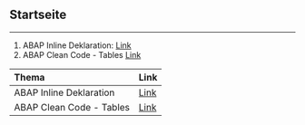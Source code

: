 ## Startseite
---

1. ABAP Inline Deklaration: [Link](Inline_Deklaration.md)
2. ABAP Clean Code - Tables [Link](https://github.com/SAP/styleguides/blob/master/clean-abap/CleanABAP.md#tables)

| Thema       | Link        |
| :----------- | :----------- |
| ABAP Inline Deklaration | [Link](Inline_Deklaration.md) |
| ABAP Clean Code - Tables | [Link](https://github.com/SAP/styleguides/blob/master/clean-abap/CleanABAP.md#tables) |
